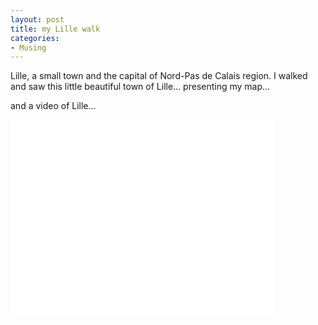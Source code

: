 ```yaml
---
layout: post
title: my Lille walk
categories:
- Musing
---
```



Lille, a small town and the capital of Nord-Pas de Calais region. I walked and saw this little beautiful town of Lille... presenting my map...

and a video of Lille...

<iframe width="420" height="315" src="//www.youtube.com/embed/A5_txjnP7Gg" frameborder="0" allowfullscreen></iframe>
